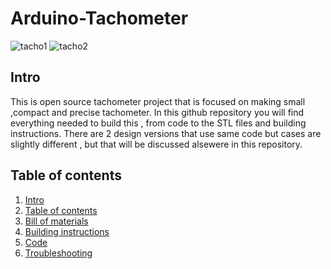 # Arduino-Tachometer
![tacho1](https://user-images.githubusercontent.com/30388414/44235748-ded7d880-a1aa-11e8-8a46-6ecb252717dc.jpg)
![tacho2](https://user-images.githubusercontent.com/30388414/44235786-fe6f0100-a1aa-11e8-8e47-def185891588.jpg)

## Intro 
This is open source tachometer project that is focused on making small ,compact and precise tachometer.
In this github repository you will find everything needed to build this , from code to the STL files and building instructions.
There are 2 design versions that use same code but cases are slightly different , but that will be discussed alsewere in this repository.

## Table of contents<a name="table"></a>
 1. [Intro](#intro)
 2. [Table of contents](#table)
 3. [Bill of materials](#bill)
 4. [Building instructions](#inst)
 5. [Code](#code)
 6. [Troubleshooting](#case)
